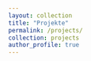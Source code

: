 ```yaml
---
layout: collection
title: "Projekte"
permalink: /projects/
collection: projects
author_profile: true
---
```

